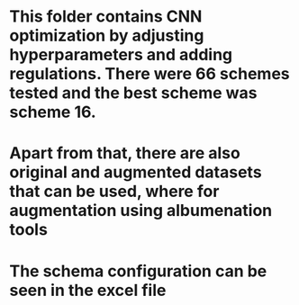 # This folder contains CNN optimization by adjusting hyperparameters and adding regulations. There were 66 schemes tested and the best scheme was scheme 16.
# Apart from that, there are also original and augmented datasets that can be used, where for augmentation using albumenation tools
# The schema configuration can be seen in the excel file
